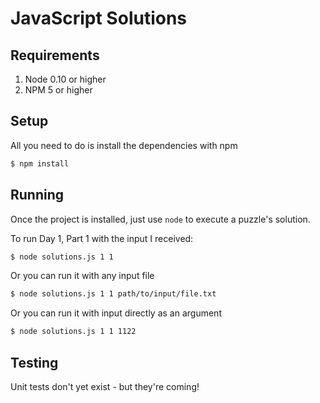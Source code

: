 # JavaScript Solutions

## Requirements

 1. Node 0.10 or higher
 2. NPM 5 or higher
 
## Setup

All you need to do is install the dependencies with npm

```bash
$ npm install
```

## Running

Once the project is installed, just use `node` to execute a puzzle's solution.

To run Day 1, Part 1 with the input I received:

```bash
$ node solutions.js 1 1
```

Or you can run it with any input file

```bash
$ node solutions.js 1 1 path/to/input/file.txt
```

Or you can run it with input directly as an argument

```bash
$ node solutions.js 1 1 1122
```

## Testing

Unit tests don't yet exist - but they're coming!
